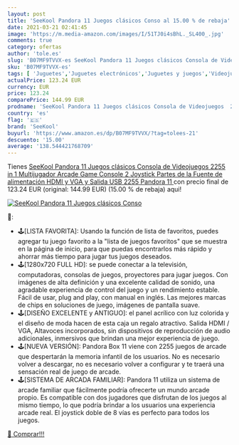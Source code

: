 ```yaml
---
layout: post
title: 'SeeKool Pandora 11 Juegos clásicos Conso al 15.00 % de rebaja'
date: 2021-03-21 02:41:45
image: 'https://m.media-amazon.com/images/I/51TJ0i4sBhL._SL400_.jpg'
comments: true
category: ofertas
author: 'tole.es'
slug: 'B07MF9TVVX-es SeeKool Pandora 11 Juegos clásicos Consola de Videojuegos...'
sku: 'B07MF9TVVX-es'
tags: [ 'Juguetes','Juguetes electrónicos','Juguetes y juegos','Videojuegos para niños','pandora','seekool', ]
actualPrice: 123.24 EUR
currency: EUR
price: 123.24
comparePrice: 144.99 EUR
prodname: 'SeeKool Pandora 11 Juegos clásicos Consola de Videojuegos  2255 in 1 Multijugador Arcade Game Console  2 Joystick Partes de la Fuente de alimentación HDMI y VGA y Salida USB  2255 Pandora 11 '
country: 'es'
flag: '🇪🇸'
brand: 'SeeKool'
buyurl: 'https://www.amazon.es/dp/B07MF9TVVX/?tag=tolees-21'
descuento: '15.00'
average: '138.544421768709'
---
```


Tienes [SeeKool Pandora 11 Juegos clásicos Consola de Videojuegos  2255 in 1 Multijugador Arcade Game Console  2 Joystick Partes de la Fuente de alimentación HDMI y VGA y Salida USB  2255 Pandora 11 ](https://www.amazon.es/dp/B07MF9TVVX/?tag=tolees-21) con precio final de  123.24 EUR (original: 144.99 EUR) (15.00 %  de rebaja) aqui!

[![SeeKool Pandora 11 Juegos clásicos Conso](https://m.media-amazon.com/images/I/51TJ0i4sBhL._SL400_.jpg)](https://www.amazon.es/dp/B07MF9TVVX/?tag=tolees-21)

🔎:

- 🕹️[LISTA FAVORITA]: Usando la función de lista de favoritos, puedes agregar tu juego favorito a la "lista de juegos favoritos" que se muestra en la página de inicio, para que puedas encontrarlos más rápido y ahorrar más tiempo para jugar tus juegos deseados.
- 🕹️[1280x720 FULL HD]: se puede conectar a la televisión, computadoras, consolas de juegos, proyectores para jugar juegos. Con imágenes de alta definición y una excelente calidad de sonido, una agradable experiencia de control del juego y un rendimiento estable. Fácil de usar, plug and play, con manual en inglés. Las mejores marcas de chips en soluciones de juego, imágenes de pantalla suave.
- 🕹️[DISEÑO EXCELENTE y ANTIGUO]: el panel acrílico con luz colorida y el diseño de moda hacen de esta caja un regalo atractivo. Salida HDMI / VGA, Altavoces incorporados, sin dispositivos de reproducción de audio adicionales, inmersivos que brindan una mejor experiencia de juego.
- 🕹️[NUEVA VERSIÓN]: Pandora Box 11 viene con 2255 juegos de arcade que despertarán la memoria infantil de los usuarios. No es necesario volver a descargar, no es necesario volver a configurar y te traerá una sensación real de juego de arcade.
- 🕹️[SISTEMA DE ARCADA FAMILIAR]: Pandora 11 utiliza un sistema de arcade familiar que fácilmente podría ofrecerte un mundo arcade propio. Es compatible con dos jugadores que disfrutan de los juegos al mismo tiempo, lo que podría brindar a los usuarios una experiencia arcade real. El joystick doble de 8 vías es perfecto para todos los juegos.

[🛒 Comprar!!!](https://www.amazon.es/dp/B07MF9TVVX/?tag=tolees-21)

